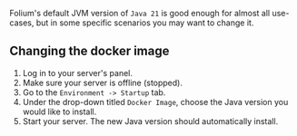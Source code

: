 
Folium's default JVM version of `Java 21` is good enough for almost all use-cases, but in some specific scenarios you may want to change it.

## Changing the docker image

1. Log in to your server's panel.
2. Make sure your server is offline (stopped).
3. Go to the `Environment -> Startup` tab.
4. Under the drop-down titled `Docker Image`, choose the Java version you would like to install.
5. Start your server. The new Java version should automatically install.
